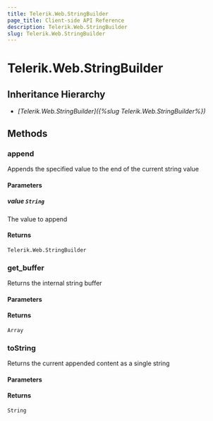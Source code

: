```yaml
---
title: Telerik.Web.StringBuilder
page_title: Client-side API Reference
description: Telerik.Web.StringBuilder
slug: Telerik.Web.StringBuilder
---
```


# Telerik.Web.StringBuilder  

## Inheritance Hierarchy

* *[Telerik.Web.StringBuilder]({%slug Telerik.Web.StringBuilder%})*

## Methods

###  append

Appends the specified value to the end of the current string value

#### Parameters

##### value `String`

The value to append

#### Returns

`Telerik.Web.StringBuilder` 

###  get_buffer

Returns the internal string buffer

#### Parameters

#### Returns

`Array` 

###  toString

Returns the current appended content as a single string

#### Parameters

#### Returns

`String` 


